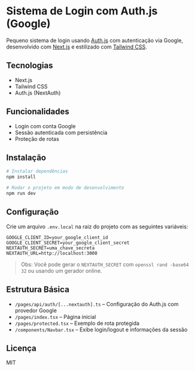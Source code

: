 # Sistema de Login com Auth.js (Google)

Pequeno sistema de login usando [Auth.js](https://authjs.dev/) com autenticação via Google, desenvolvido com [Next.js](https://nextjs.org/) e estilizado com [Tailwind CSS](https://tailwindcss.com/).

## Tecnologias

- Next.js
- Tailwind CSS
- Auth.js (NextAuth)

## Funcionalidades

- Login com conta Google
- Sessão autenticada com persistência
- Proteção de rotas

## Instalação

```bash
# Instalar dependências
npm install

# Rodar o projeto em modo de desenvolvimento
npm run dev
```

## Configuração

Crie um arquivo `.env.local` na raiz do projeto com as seguintes variáveis:

```env
GOOGLE_CLIENT_ID=your_google_client_id
GOOGLE_CLIENT_SECRET=your_google_client_secret
NEXTAUTH_SECRET=uma_chave_secreta
NEXTAUTH_URL=http://localhost:3000
```

> Obs: Você pode gerar o `NEXTAUTH_SECRET` com `openssl rand -base64 32` ou usando um gerador online.

## Estrutura Básica

- `/pages/api/auth/[...nextauth].ts` – Configuração do Auth.js com provedor Google
- `/pages/index.tsx` – Página inicial
- `/pages/protected.tsx` – Exemplo de rota protegida
- `/components/Navbar.tsx` – Exibe login/logout e informações da sessão

## Licença

MIT
